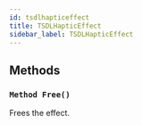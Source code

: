 ```yaml
---
id: tsdlhapticeffect
title: TSDLHapticEffect
sidebar_label: TSDLHapticEffect
---
```



## Methods

### `Method Free()`

Frees the effect.


